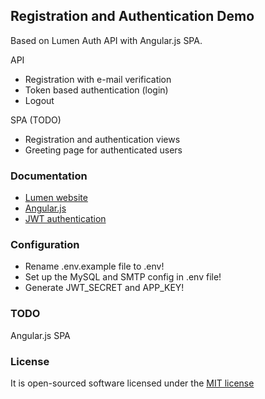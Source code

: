 ## Registration and Authentication Demo

Based on Lumen Auth API with Angular.js SPA.
 
API

* Registration with e-mail verification
* Token based authentication (login)
* Logout

SPA (TODO)

* Registration and authentication views
* Greeting page for authenticated users

### Documentation

* [Lumen website](http://lumen.laravel.com/docs)
* [Angular.js](https://angularjs.org/)
* [JWT authentication](https://github.com/tymondesigns/jwt-auth/wiki)

### Configuration

* Rename .env.example file to .env!
* Set up the MySQL and SMTP config in .env file!
* Generate JWT_SECRET and APP_KEY!

### TODO

Angular.js SPA

### License

It is open-sourced software licensed under the [MIT license](http://opensource.org/licenses/MIT)
